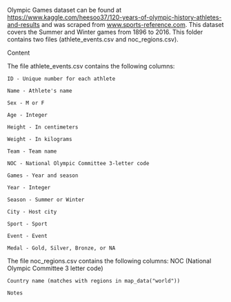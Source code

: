 Olympic Games dataset can be found at https://www.kaggle.com/heesoo37/120-years-of-olympic-history-athletes-and-results and was scraped from www.sports-reference.com. This dataset covers the Summer and Winter games from 1896 to 2016. This folder contains two files (athlete_events.csv and noc_regions.csv). 

Content

The file athlete_events.csv contains the following columns:

	ID - Unique number for each athlete
	
	Name - Athlete's name
	
	Sex - M or F
	
	Age - Integer
	
	Height - In centimeters
	
	Weight - In kilograms
	
	Team - Team name
	
	NOC - National Olympic Committee 3-letter code
	
	Games - Year and season
	
	Year - Integer
	
	Season - Summer or Winter
	
	City - Host city
	
	Sport - Sport
	
	Event - Event
	
	Medal - Gold, Silver, Bronze, or NA
  
The file noc_regions.csv contains the following columns:
  	NOC (National Olympic Committee 3 letter code)
	
	Country name (matches with regions in map_data("world"))
	
	Notes




